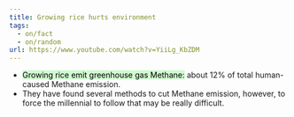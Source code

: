 ```yaml
---
title: Growing rice hurts environment
tags:
  - on/fact
  - on/random
url: https://www.youtube.com/watch?v=YiiLg_KbZDM
---
```

- <mark style="background: #BBFABBA6;">Growing rice emit greenhouse gas Methane:</mark> about 12% of total human-caused Methane emission.
- They have found several methods to cut Methane emission, however, to force the millennial to follow that may be really difficult.